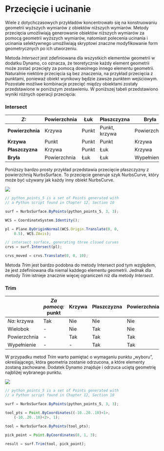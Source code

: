 # Przecięcie i ucinanie

Wiele z dotychczasowych przykładów koncentrowało się na konstruowaniu geometrii wyższych wymiarów z obiektów niższych wymiarów. Metody przecięcia umożliwiają generowanie obiektów niższych wymiarów za pomocą geometrii wyższych wymiarów, natomiast polecenia ucinania i ucinania selektywnego umożliwiają skryptowi znaczne modyfikowanie form geometrycznych po ich utworzeniu.

Metoda _Intersect_ jest zdefiniowana dla wszystkich elementów geometrii w dodatku Dynamo, co oznacza, że teoretycznie każdy element geometrii może zostać przecięty za pomocą dowolnego innego elementu geometrii. Naturalnie niektóre przecięcia są bez znaczenia, na przykład przecięcia z punktami, ponieważ obiekt wynikowy będzie zawsze punktem wejściowym. Pozostałe możliwe kombinacje przecięć między obiektami zostały przedstawione w poniższym zestawieniu. W poniższej tabeli przedstawiono wyniki różnych operacji przecięcia:

### **Intersect**

| _Z:_     | Powierzchnia | Łuk | Płaszczyzna        | Bryła   |
| ----------- | ------- | ----- | ------------ | ------- |
| **Powierzchnia** | Krzywa   | Punkt | Punkt, krzywa | Powierzchnia |
| **Krzywa**   | Punkt   | Punkt | Punkt        | Krzywa   |
| **Płaszczyzna**   | Krzywa   | Punkt | Łuk        | Krzywa   |
| **Bryła**   | Powierzchnia | Łuk | Łuk        | Wypełnienie   |

Poniższy bardzo prosty przykład przedstawia przecięcie płaszczyzny z powierzchnią NurbsSurface. To przecięcie generuje szyk NurbsCurve, który może być używany jak każdy inny obiekt NurbsCurve.

![](../images/8-2/8/IntersectionAndTrim\_01.png)

```js
// python_points_5 is a set of Points generated with
// a Python script found in Chapter 12, Section 10

surf = NurbsSurface.ByPoints(python_points_5, 3, 3);

WCS = CoordinateSystem.Identity();

pl = Plane.ByOriginNormal(WCS.Origin.Translate(0, 0,
    0.5), WCS.ZAxis);

// intersect surface, generating three closed curves
crvs = surf.Intersect(pl);

crvs_moved = crvs.Translate(0, 0, 10);
```

Metoda _Trim_ jest bardzo podobna do metody Intersect pod tym względem, że jest zdefiniowana dla niemal każdego elementu geometrii. Jednak dla metody _Trim_ istnieje znacznie więcej ograniczeń niż dla metody _Intersect_.

### **Trim**

|             | _Za pomocą:_ punkt | Krzywa | Płaszczyzna | Powierzchnia | Bryła |
| ----------- | -------------- | ----- | ----- | ------- | ----- |
| _Na:_ krzywa | Tak            | Nie    | Nie    | Nie      | Nie    |
| Wielobok     | -              | Nie    | Tak   | Nie      | Nie    |
| Powierzchnia     | -              | Tak   | Tak   | Tak     | Tak   |
| Wypełnienie       | -              | -     | Tak   | Tak     | Tak   |

W przypadku metod _Trim_ warto pamiętać o wymaganiu punktu „wyboru”, określającego, która geometria zostanie odrzucona, a które elementy zostaną zachowane. Dodatek Dynamo znajduje i odrzuca uciętą geometrię najbliżej wybranego punktu.

![](../images/8-2/8/IntersectionAndTrim\_02.png)

```js
// python_points_5 is a set of Points generated with
// a Python script found in Chapter 12, Section 10

surf = NurbsSurface.ByPoints(python_points_5, 3, 3);

tool_pts = Point.ByCoordinates((-10..20..10)<1>,
    (-10..20..10)<2>, 1);

tool = NurbsSurface.ByPoints(tool_pts);

pick_point = Point.ByCoordinates(8, 1, 3);

result = surf.Trim(tool, pick_point);
```
